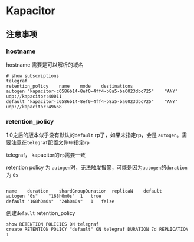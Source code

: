 # Kapacitor

## 注意事项

### hostname

hostname 需要是可以解析的域名

```
# show subscriptions
telegraf
retention_policy	name	mode	destinations
autogen	"kapacitor-c6586b14-8ef0-4ff4-b8a5-ba6023dbc725"	"ANY"	udp://kapacitor:40011
default	"kapacitor-c6586b14-8ef0-4ff4-b8a5-ba6023dbc725"	"ANY"	udp://kapacitor:49668
```

### retention_policy

1.0之后的版本似乎没有默认的`default` rp了，如果未指定rp，会是 `autogen`。需要注意在`telegraf`配置文件中指定`rp`

telegraf， kapacitor的`rp`需要一致

retention policy 为 `autogen`时，无法触发报警，可能是因为`autogen`的`duration`为 `0s`

```

name	duration	shardGroupDuration	replicaN	default
autogen	"0s"	"168h0m0s"	1	true
default	"168h0m0s"	"24h0m0s"	1	false
```

创建`default` retention_policy
```
show RETENTION POLICIES ON telegraf
create RETENTION POLICY "default" ON telegraf DURATION 7d REPLICATION 1
```
